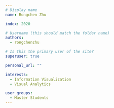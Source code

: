 ```yaml
---
# Display name
name: Rongchen Zhu

index: 2020

# Username (this should match the folder name)
authors:
  - rongchenzhu

# Is this the primary user of the site?
superuser: true

personal_url: ""

interests:
  - Information Visualization
  - Visual Analytics

user_groups:
  - Master Students
---
```

